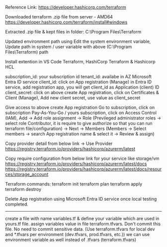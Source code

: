 Reference Link: https://developer.hashicorp.com/terraform

Downloaded terraform .zip file from server - AMD64
https://developer.hashicorp.com/terraform/install#windows

Extracted .zip file & kept files in folder: C:\Program Files\Terraform

Updated environment path using Edit the system environment variable, Update path in system / user variable with above (C:\Program Files\Terraform) path

Install extention in VS Code Terraform, HashiCorp Terraform & Hashicorp HCL

subscription_id: your subscription id
tenant_id: availabe in AZ Microsoft Entra ID service
client_id: click on App registration (Manage) in Entra ID service, add registration app, you will get client_id as Application (client) ID
client_secret: click on above create App registration, click on Certificates & Client (Manage), Add new client secret, use value as client_secret

Give access to above create App registration
Go to subscription, click on subscription Pay-As-You-Go / yours subscription, click on Access Control (IAM), Add -> Add role assignment -> Role (Previleged administrator roles -> select role Contributor, it is require to give authorize so that you can run terraform file/configuration) -> Next -> Members (Members -> Select members -> search App registration name & select it -> Review & assign)

Copy provider detail from below link -> Use Provider
https://registry.terraform.io/providers/hashicorp/azurerm/latest

Copy require configuration from below link for your service like storage/vm
https://registry.terraform.io/providers/hashicorp/azurerm/latest/docs
https://registry.terraform.io/providers/hashicorp/azurerm/latest/docs/resources/storage_account

Terraform commands:
terraform init
terraform plan
terraform apply
terraform destroy

Delete App registration using Microsoft Entra ID service once local testing completed.

------------------------------
create a file with name variables.tf & define your variable which are used in yours.tf file.
assign variables value in file terraform.tfvars. Don't commit this file. No need to commit sensitive data.
(Use terraform.tfvars for local dev and *.tfvars per environment (dev.tfvars, prod.tfvars, etc.))
we can use environment variable as well instead of .tfvars (terraform.tfvars)
